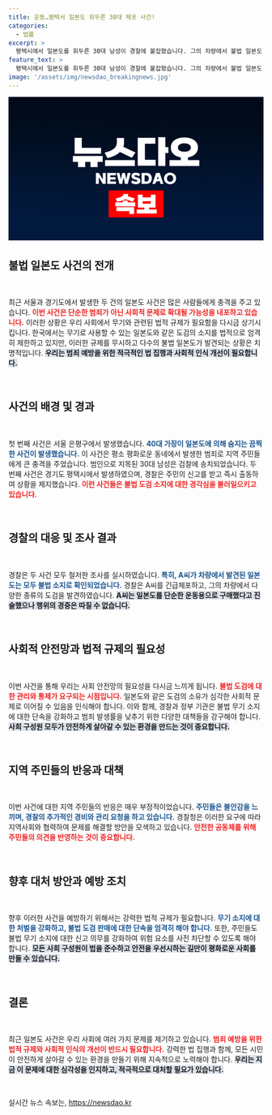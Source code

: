 ```yaml
---
title: 운동…평택서 일본도 휘두른 30대 체포 사건!
categories:
  - 법률
excerpt: >
  평택시에서 일본도를 휘두른 30대 남성이 경찰에 붙잡혔습니다. 그의 차량에서 불법 일본도 3점이 발견되었고, 그는 “운동이었다”며 위협 의사는 없다고 주장했습니다. 범죄의 배경에 무엇이 있을까요? 클릭해 자세한 내용을 확인하세요!
feature_text: >
  평택시에서 일본도를 휘두른 30대 남성이 경찰에 붙잡혔습니다. 그의 차량에서 불법 일본도 3점이 발견되었고, 그는 “운동이었다”며 위협 의사는 없다고 주장했습니다. 범죄의 배경에 무엇이 있을까요? 클릭해 자세한 내용을 확인하세요!
image: '/assets/img/newsdao_breakingnews.jpg'
---
```


<p><img src="/assets/img/newsdao_breakingnews.jpg" alt="ranknews 속보" /></p>

<h2 data-ke-size="size26">불법 일본도 사건의 전개</h2>

<p data-ke-size="size16">&nbsp;</p>

<p>최근 서울과 경기도에서 발생한 두 건의 일본도 사건은 많은 사람들에게 충격을 주고 있습니다. <b><span style="color: #ee2323;">이번 사건은 단순한 범죄가 아닌 사회적 문제로 확대될 가능성을 내포하고 있습니다.</span></b> 이러한 상황은 우리 사회에서 무기와 관련된 법적 규제가 필요함을 다시금 상기시킵니다. 한국에서는 무기로 사용할 수 있는 일본도와 같은 도검의 소지를 법적으로 엄격히 제한하고 있지만, 이러한 규제를 무시하고 다수의 불법 일본도가 발견되는 상황은 치명적입니다. <b><span style="background-color: #21538527;">우리는 범죄 예방을 위한 적극적인 법 집행과 사회적 인식 개선이 필요합니다.</span></b></p>

<p data-ke-size="size16">&nbsp;</p>

<h2 data-ke-size="size26">사건의 배경 및 경과</h2>

<p data-ke-size="size16">&nbsp;</p>

<p>첫 번째 사건은 서울 은평구에서 발생했습니다. <b><span style="color: #1a5490;">40대 가장이 일본도에 의해 숨지는 끔찍한 사건이 발생했습니다.</span></b> 이 사건은 평소 평화로운 동네에서 발생한 범죄로 지역 주민들에게 큰 충격을 주었습니다. 범인으로 지목된 30대 남성은 검찰에 송치되었습니다. 두 번째 사건은 경기도 평택시에서 발생하였으며, 경찰은 주민의 신고를 받고 즉시 출동하여 상황을 제지했습니다. <b><span style="color: #ee2323;">이런 사건들은 불법 도검 소지에 대한 경각심을 불러일으키고 있습니다.</span></b></p>

<p data-ke-size="size16">&nbsp;</p>

<h2 data-ke-size="size26">경찰의 대응 및 조사 결과</h2>

<p data-ke-size="size16">&nbsp;</p>

<p>경찰은 두 사건 모두 철저한 조사를 실시하였습니다. <b><span style="color: #1a5490;">특히, A씨가 차량에서 발견된 일본도는 모두 불법 소지로 확인되었습니다.</span></b> 경찰은 A씨를 긴급체포하고, 그의 차량에서 다양한 종류의 도검을 발견하였습니다. <b><span style="background-color: #21538527;">A씨는 일본도를 단순한 운동용으로 구매했다고 진술했으나 행위의 경중은 따질 수 없습니다.</span></b></p>

<p data-ke-size="size16">&nbsp;</p>

<h2 data-ke-size="size26">사회적 안전망과 법적 규제의 필요성</h2>

<p data-ke-size="size16">&nbsp;</p>

<p>이번 사건을 통해 우리는 사회 안전망의 필요성을 다시금 느끼게 됩니다. <b><span style="color: #ee2323;">불법 도검에 대한 관리와 통제가 요구되는 시점입니다.</span></b> 일본도와 같은 도검의 소유가 심각한 사회적 문제로 이어질 수 있음을 인식해야 합니다. 이와 함께, 경찰과 정부 기관은 불법 무기 소지에 대한 단속을 강화하고 범죄 발생률을 낮추기 위한 다양한 대책들을 강구해야 합니다. <b><span style="background-color: #21538527;">사회 구성원 모두가 안전하게 살아갈 수 있는 환경을 만드는 것이 중요합니다.</span></b></p>

<p data-ke-size="size16">&nbsp;</p>

<h2 data-ke-size="size26">지역 주민들의 반응과 대책</h2>

<p data-ke-size="size16">&nbsp;</p>

<p>이번 사건에 대한 지역 주민들의 반응은 매우 부정적이었습니다. <b><span style="color: #1a5490;">주민들은 불안감을 느끼며, 경찰의 추가적인 경비와 관리 요청을 하고 있습니다.</span></b> 경찰청은 이러한 요구에 따라 지역사회와 협력하여 문제를 해결할 방안을 모색하고 있습니다. <b><span style="color: #ee2323;">안전한 공동체를 위해 주민들의 의견을 반영하는 것이 중요합니다.</span></b></p>

<p data-ke-size="size16">&nbsp;</p>

<h2 data-ke-size="size26">향후 대처 방안과 예방 조치</h2>

<p data-ke-size="size16">&nbsp;</p>

<p>향후 이러한 사건을 예방하기 위해서는 강력한 법적 규제가 필요합니다. <b><span style="color: #1a5490;">무기 소지에 대한 처벌을 강화하고, 불법 도검 판매에 대한 단속을 엄격히 해야 합니다.</span></b> 또한, 주민들도 불법 무기 소지에 대한 신고 의무를 강화하여 위험 요소를 사전 차단할 수 있도록 해야 합니다. <b><span style="background-color: #21538527;">모든 사회 구성원이 법을 준수하고 안전을 우선시하는 길만이 평화로운 사회를 만들 수 있습니다.</span></b></p>

<p data-ke-size="size16">&nbsp;</p>

<h2 data-ke-size="size26">결론</h2>

<p data-ke-size="size16">&nbsp;</p>

<p>최근 일본도 사건은 우리 사회에 여러 가지 문제를 제기하고 있습니다. <b><span style="color: #ee2323;">범죄 예방을 위한 법적 규제와 사회적 인식의 개선이 반드시 필요합니다.</span></b> 강력한 법 집행과 함께, 모든 시민이 안전하게 살아갈 수 있는 환경을 만들기 위해 지속적으로 노력해야 합니다. <b><span style="background-color: #21538527;">우리는 지금 이 문제에 대한 심각성을 인지하고, 적극적으로 대처할 필요가 있습니다.</span></b></p>

<p data-ke-size="size16">&nbsp;</p>
실시간 뉴스 속보는, <a href="https://newsdao.kr" rel="dofollow">https://newsdao.kr</a>


